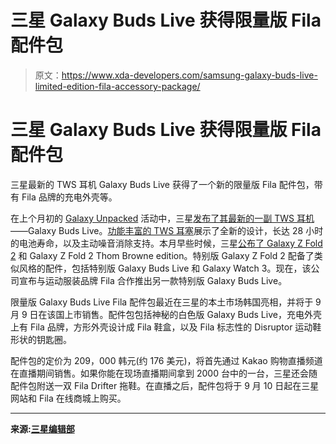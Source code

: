 # 三星 Galaxy Buds Live 获得限量版 Fila 配件包

> 原文：<https://www.xda-developers.com/samsung-galaxy-buds-live-limited-edition-fila-accessory-package/>

# 三星 Galaxy Buds Live 获得限量版 Fila 配件包

三星最新的 TWS 耳机 Galaxy Buds Live 获得了一个新的限量版 Fila 配件包，带有 Fila 品牌的充电外壳等。

在上个月初的 [Galaxy Unpacked](https://www.xda-developers.com/tag/galaxy-unpacked/) 活动中，三星[发布了其最新的一副 TWS 耳机](https://www.xda-developers.com/samsung-galaxy-buds-live/)——Galaxy Buds Live。[功能丰富的 TWS 耳塞](https://www.xda-developers.com/samsung-galaxy-buds-live-feature-rich-wireless-earbuds/)展示了全新的设计，长达 28 小时的电池寿命，以及主动噪音消除支持。本月早些时候，三星[公布了 Galaxy Z Fold 2](https://www.xda-developers.com/samsung-galaxy-z-fold-2-foldable-smartphone-pricing-unveil-launch/) 和 Galaxy Z Fold 2 Thom Browne edition。特别版 Galaxy Z Fold 2 配备了类似风格的配件，包括特别版 Galaxy Buds Live 和 Galaxy Watch 3。现在，该公司宣布与运动服装品牌 Fila 合作推出另一款特别版 Galaxy Buds Live。

限量版 Galaxy Buds Live Fila 配件包最近在三星的本土市场韩国亮相，并将于 9 月 9 日在该国上市销售。配件包包括神秘的白色版 Galaxy Buds Live，充电外壳上有 Fila 品牌，方形外壳设计成 Fila 鞋盒，以及 Fila 标志性的 Disruptor 运动鞋形状的钥匙圈。

配件包的定价为 209，000 韩元(约 176 美元)，将首先通过 Kakao 购物直播频道在直播期间销售。如果你能在现场直播期间拿到 2000 台中的一台，三星还会随配件包附送一双 Fila Drifter 拖鞋。在直播之后，配件包将于 9 月 10 日起在三星网站和 Fila 在线商城上购买。

* * *

**来源:[三星编辑部](https://news.samsung.com/kr/%ec%82%bc%ec%84%b1%ec%a0%84%ec%9e%90-%ea%b0%a4%eb%9f%ad%ec%8b%9c-%eb%b2%84%ec%a6%88-%eb%9d%bc%ec%9d%b4%eb%b8%8c-%ed%9c%a0%eb%9d%bc-%ec%95%a1%ec%84%b8%ec%84%9c%eb%a6%ac-%ed%8c%a8%ed%82%a4)**